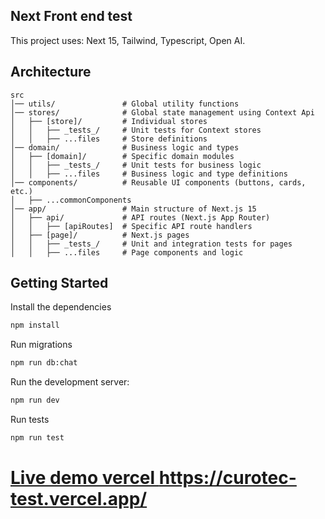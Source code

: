 ## Next Front end test

This project uses: Next 15, Tailwind, Typescript, Open AI.

## Architecture

```
src
│── utils/               # Global utility functions
│── stores/              # Global state management using Context Api
│   ├── [store]/         # Individual stores
│   │   ├── _tests_/     # Unit tests for Context stores
│   │   ├── ...files     # Store definitions
│── domain/              # Business logic and types
│   ├── [domain]/        # Specific domain modules
│   │   ├── _tests_/     # Unit tests for business logic
│   │   ├── ...files     # Business logic and type definitions
│── components/          # Reusable UI components (buttons, cards, etc.)
│   ├── ...commonComponents
│── app/                 # Main structure of Next.js 15
│   ├── api/             # API routes (Next.js App Router)
│   │   ├── [apiRoutes]  # Specific API route handlers
│   ├── [page]/          # Next.js pages
│   │   ├── _tests_/     # Unit and integration tests for pages
│   │   ├── ...files     # Page components and logic
```

## Getting Started

Install the dependencies

```bash
npm install
```

Run migrations

```bash
npm run db:chat
```

Run the development server:

```bash
npm run dev
```

Run tests

```bash
npm run test
```

# [Live demo vercel https://curotec-test.vercel.app/ ](https://curotec-test.vercel.app/)
